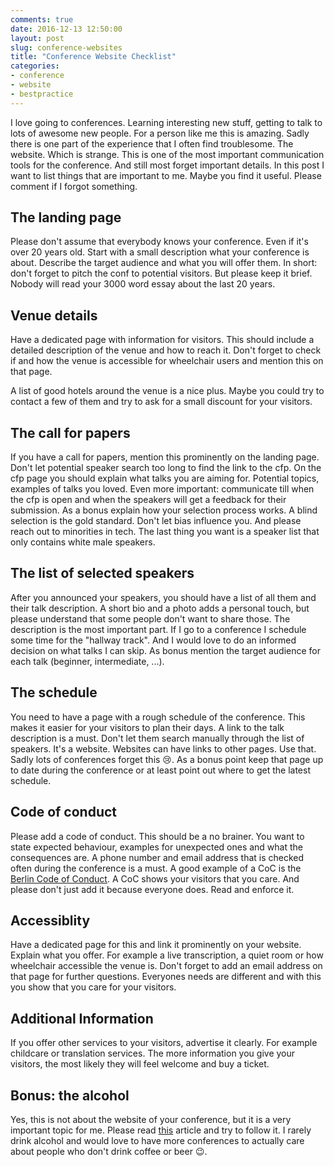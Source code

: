 ```yaml
---
comments: true
date: 2016-12-13 12:50:00
layout: post
slug: conference-websites
title: "Conference Website Checklist"
categories:
- conference
- website
- bestpractice
---
```

I love going to conferences. Learning interesting new stuff, getting to talk
to lots of awesome new people. For a person like me this is amazing. Sadly
there is one part of the experience that I often find troublesome.  The
website.  Which is strange. This is one of the most important communication
tools for the conference. And still most forget important details. In this post
I want to list things that are important to me. Maybe you find it
useful. Please comment if I forgot something.

## The landing page

Please don't assume that everybody knows your conference. Even if it's
over 20 years old. Start with a small description what your conference is
about. Describe the target audience and what you will offer them. In short:
don't forget to pitch the conf to potential visitors. But please keep it
brief. Nobody will read your 3000 word essay about the last 20 years.

## Venue details

Have a dedicated page with information for visitors. This should include a
detailed description of the venue and how to reach it. Don't forget to
check if and how the venue is accessible for wheelchair users and mention
this on that page.

A list of good hotels around the venue is a nice plus. Maybe you could try to
contact a few of them and try to ask for a small discount for your
visitors.

## The call for papers

If you have a call for papers, mention this prominently on the landing page.
Don't let potential speaker search too long to find the link to the cfp.
On the cfp page you should explain what talks you are aiming for. Potential
topics, examples of talks you loved. Even more important: communicate till when
the cfp is open and when the speakers will get a feedback for their submission.
As a bonus explain how your selection process works. A blind selection is the
gold standard. Don't let bias influence you.  And please reach out to
minorities in tech. The last thing you want is a speaker list that only
contains white male speakers.

## The list of selected speakers

After you announced your speakers, you should have a list of all them and
their talk description. A short bio and a photo adds a personal touch, but
please understand that some people don't want to share those. The
description is the most important part. If I go to a conference I schedule
some time for the "hallway track". And I would love to do an informed decision
on what talks I can skip. As bonus mention the target audience for each talk
(beginner, intermediate, ...).

## The schedule

You need to have a page with a rough schedule of the conference. This makes it
easier for your visitors to plan their days. A link to the talk description is
a must. Don't let them search manually through the list of speakers.
It's a website. Websites can have links to other pages. Use that. Sadly lots of
conferences forget this :cry:. As a bonus point keep that page up to date
during the conference or at least point out where to get the latest schedule.

## Code of conduct

Please add a code of conduct. This should be a no brainer. You want to state
expected behaviour, examples for unexpected ones and what the consequences
are. A phone number and email address that is checked often during the
conference is a must. A good example of a CoC is the [Berlin Code
of Conduct](http://berlincodeofconduct.org/). A CoC shows your visitors that
you care. And please don't just add it because everyone does. Read and
enforce it.

## Accessiblity

Have a dedicated page for this and link it prominently on your website. Explain
what you offer. For example a live transcription, a quiet room or how
wheelchair accessible the venue is. Don't forget to add an email address on
that page for further questions. Everyones needs are different and with this
you show that you care for your visitors.

## Additional Information

If you offer other services to your visitors, advertise it clearly. For example
childcare or translation services. The more information you give your visitors,
the most likely they will feel welcome and buy a ticket.

## Bonus: the alcohol

Yes, this is not about the website of your conference, but it is a very
important topic for me. Please read [this](https://modelviewculture.com/pieces/alcohol-and-inclusivity-planning-tech-events-with-non-alcoholic-options)
article and try to follow it. I rarely drink alcohol and would love to have
more conferences to actually care about people who don't drink coffee or beer
:wink:.
